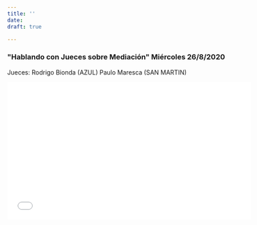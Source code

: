 ```yaml
---
title: ''
date: 
draft: true

---
```

### "Hablando con Jueces sobre Mediación" Miércoles 26/8/2020

Jueces:  Rodrigo Bionda (AZUL) Paulo Maresca (SAN MARTIN)

<iframe width="560" height="315" src="[https://www.youtube.com/embed/rEikCEVV4vA](https://www.youtube.com/embed/rEikCEVV4vA "https://www.youtube.com/embed/rEikCEVV4vA")" frameborder="0" allow="accelerometer; autoplay; encrypted-media; gyroscope; picture-in-picture" allowfullscreen></iframe>